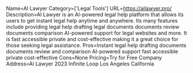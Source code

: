 Name=AI Lawyer
Category=['Legal Tools']
URL=https://ailawyer.pro/
Description=AI Lawyer is an AI-powered legal help platform that allows its users to get instant legal help anytime and anywhere. Its many features include providing legal help drafting legal documents documents review documents comparison AI-powered support for legal websites and more. It is fast accessible private and cost-effective making it a great choice for those seeking legal assistance.
Pros=Instant legal help drafting documents documents review and comparison AI-powered support fast accessible private cost-effective
Cons=None
Pricing=Try for Free
Company Address=AI Lawyer 2023 Infinite Loop Los Angeles California
